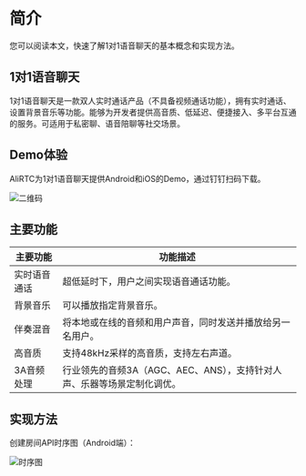 # 简介

您可以阅读本文，快速了解1对1语音聊天的基本概念和实现方法。

## 1对1语音聊天

1对1语音聊天是一款双人实时通话产品（不具备视频通话功能），拥有实时通话、设置背景音乐等功能。能够为开发者提供高音质、低延迟、便捷接入、多平台互通的服务。可适用于私密聊、语音陪聊等社交场景。

## Demo体验

AliRTC为1对1语音聊天提供Android和iOS的Demo，通过钉钉扫码下载。

![二维码](https://static-aliyun-doc.oss-accelerate.aliyuncs.com/assets/img/zh-CN/8619973061/p120893.png)

## 主要功能

|主要功能|功能描述|
|----|----|
|实时语音通话|超低延时下，用户之间实现语音通话功能。|
|背景音乐|可以播放指定背景音乐。|
|伴奏混音|将本地或在线的音频和用户声音，同时发送并播放给另一名用户。|
|高音质|支持48kHz采样的高音质，支持左右声道。|
|3A音频处理|行业领先的音频3A（AGC、AEC、ANS），支持针对人声、乐器等场景定制化调优。|

## 实现方法

创建房间API时序图（Android端）：

![时序图](https://static-aliyun-doc.oss-accelerate.aliyuncs.com/assets/img/zh-CN/8619973061/p120900.png)

